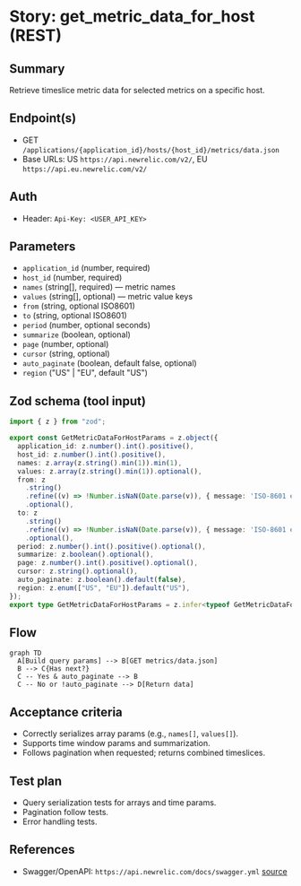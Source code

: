 # Story: get_metric_data_for_host (REST)

## Summary

Retrieve timeslice metric data for selected metrics on a specific host.

## Endpoint(s)

- GET `/applications/{application_id}/hosts/{host_id}/metrics/data.json`
- Base URLs: US `https://api.newrelic.com/v2/`, EU `https://api.eu.newrelic.com/v2/`

## Auth

- Header: `Api-Key: <USER_API_KEY>`

## Parameters

- `application_id` (number, required)
- `host_id` (number, required)
- `names` (string[], required) — metric names
- `values` (string[], optional) — metric value keys
- `from` (string, optional ISO8601)
- `to` (string, optional ISO8601)
- `period` (number, optional seconds)
- `summarize` (boolean, optional)
- `page` (number, optional)
- `cursor` (string, optional)
- `auto_paginate` (boolean, default false, optional)
- `region` ("US" | "EU", default "US")

## Zod schema (tool input)

```ts
import { z } from "zod";

export const GetMetricDataForHostParams = z.object({
  application_id: z.number().int().positive(),
  host_id: z.number().int().positive(),
  names: z.array(z.string().min(1)).min(1),
  values: z.array(z.string().min(1)).optional(),
  from: z
    .string()
    .refine((v) => !Number.isNaN(Date.parse(v)), { message: 'ISO-8601 expected' })
    .optional(),
  to: z
    .string()
    .refine((v) => !Number.isNaN(Date.parse(v)), { message: 'ISO-8601 expected' })
    .optional(),
  period: z.number().int().positive().optional(),
  summarize: z.boolean().optional(),
  page: z.number().int().positive().optional(),
  cursor: z.string().optional(),
  auto_paginate: z.boolean().default(false),
  region: z.enum(["US", "EU"]).default("US"),
});
export type GetMetricDataForHostParams = z.infer<typeof GetMetricDataForHostParams>;
```

## Flow

```mermaid
graph TD
  A[Build query params] --> B[GET metrics/data.json]
  B --> C{Has next?}
  C -- Yes & auto_paginate --> B
  C -- No or !auto_paginate --> D[Return data]
```

## Acceptance criteria

- Correctly serializes array params (e.g., `names[]`, `values[]`).
- Supports time window params and summarization.
- Follows pagination when requested; returns combined timeslices.

## Test plan

- Query serialization tests for arrays and time params.
- Pagination follow tests.
- Error handling tests.

## References

- Swagger/OpenAPI: `https://api.newrelic.com/docs/swagger.yml` [source](https://api.newrelic.com/docs/swagger.yml)
